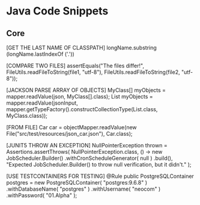 # Java Code Snippets
## Core
[GET THE LAST NAME OF CLASSPATH]
longName.substring (longName.lastIndexOf ('.'))

[COMPARE TWO FILES]
assertEquals("The files differ!", 
    FileUtils.readFileToString(file1, "utf-8"), 
    FileUtils.readFileToString(file2, "utf-8"));

[JACKSON PARSE ARRAY OF OBJECTS]
MyClass[] myObjects = mapper.readValue(json, MyClass[].class);
List<MyClass> myObjects = mapper.readValue(jsonInput, mapper.getTypeFactory().constructCollectionType(List.class, MyClass.class));

[FROM FILE]
Car car = objectMapper.readValue(new File("src/test/resources/json_car.json"), Car.class);

[JUNIT5 THROW AN EXCEPTION]
		NullPointerException thrown = Assertions.assertThrows( NullPointerException.class,
				() -> new JobScheduler.Builder()
						.withCronScheduleGenerator( null )
						.build(),
				"Expected JobScheduler.Builder() to throw null verification, but it didn't." );

[USE TESTCONTAINERS FOR TESTING]
	@Rule
	public PostgreSQLContainer postgres = new PostgreSQLContainer( "postgres:9.6.8" )
			.withDatabaseName( "postgres" )
			.withUsername( "neocom" )
			.withPassword( "01.Alpha" );
